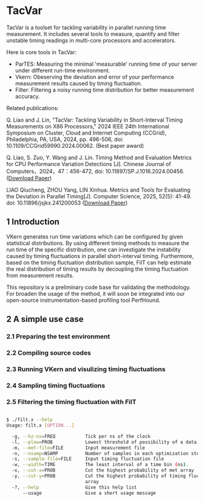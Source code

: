 # TacVar

TacVar is a toolset for tackling variability in parallel running time measurement. It includes several tools to measure, quantify and filter unstable timing readings in multi-core processors and accelerators.

Here is core tools in TacVar:
- ParTES: Measuring the minimal 'measurable' running time of your server under different run-time environment.
- Vkern: Obeserving the deviation and error of your performance measurement results caused by timing fluctuation.
- Filter: Filtering a noisy running time distribution for better measurement accuracy.

Related publications:

Q. Liao and J. Lin, "TacVar: Tackling Variability in Short-Interval Timing Measurements on X86 Processors," 2024 IEEE 24th International Symposium on Cluster, Cloud and Internet Computing (CCGrid), Philadelphia, PA, USA, 2024, pp. 496-506, doi: 10.1109/CCGrid59990.2024.00062. (Best paper award)

Q. Liao, S. Zuo, Y. Wang and J. Lin. Timing Method and Evaluation Metrics for CPU Performance Variation Detections [J]. Chinese Journal of Computers，2024，47：456-472, doi: 10.11897/SP.J.1016.2024.00456. ([Download Paper](http://cjc.ict.ac.cn/online/onlinepaper/lqc-2024229165011.pdf))

LIAO Qiucheng, ZHOU Yang, LIN Xinhua. Metrics and Tools for Evaluating the Deviation in Parallel Timing[J]. Computer Science, 2025, 52(5): 41-49. doi: 10.11896/jsjkx.241200053 ([Download Paper](https://www.jsjkx.com/CN/article/openArticlePDF.jsp?id=23149))







## 1 Introduction

VKern generates run time variations which can be configured by given statistical distributions. By using different timing methods to measure the run time of the specific distribution, one can investigate the instability caused by timing fluctuations in parallel short-interval timing. Furthermore, based on the timing fluctuation distribution sample, FilT can help estimate the real distribution of timing results by decoupling the timing fluctuation from measurement results.

This repository is a preliminary code base for validating the methodology. For broaden the usage of the method, it will soon be integrated into our open-source instrumentation-based profiling tool PerfHound.

## 2 A simple use case

### 2.1 Preparing the test environment

### 2.2 Compiling source codes

### 2.3 Running VKern and visulizing timing fluctuations

### 2.4 Sampling timing fluctuations

### 2.5 Filtering the timing fluctuation with FilT

``` bash

$ ./filt.x --help
Usage: filt.x [OPTION...]

  -g, --hz-ns=FREQ           Tick per ns of the clock
  -l, --plow=PROB            Lowest threshold of possibility of a data bin
  -m, --met-file=FILE        Input measurement file
  -n, --nsamp=NSAMP          Number of samples in each optimization step
  -s, --sample-file=FILE     Input timing fluctuation file
  -w, --width=TIME           The least interval of a time bin (ns).
  -x, --cut-x=PROB           Cut the highest probability of met array
  -y, --cut-y=PROB           Cut the highest probability of timing fluctuation
                             array
  -?, --help                 Give this help list
      --usage                Give a short usage message

```